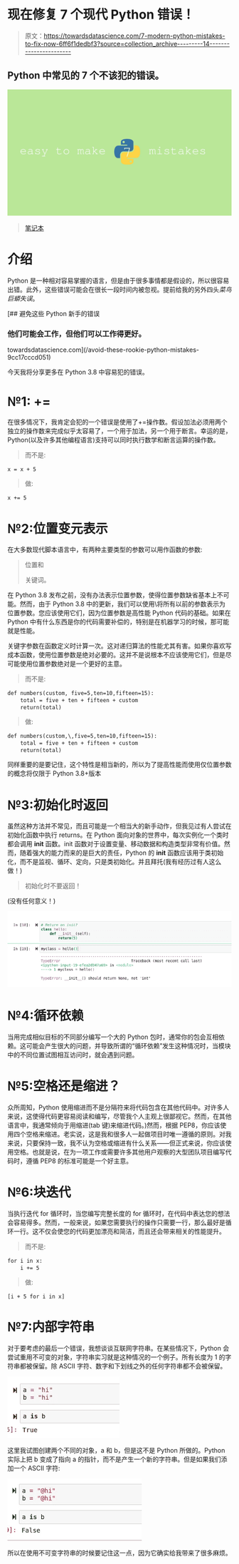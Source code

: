 # 现在修复 7 个现代 Python 错误！

> 原文：<https://towardsdatascience.com/7-modern-python-mistakes-to-fix-now-6ff6f1dedbf3?source=collection_archive---------14----------------------->

## Python 中常见的 7 个不该犯的错误。

![](img/274b2f2344a201fc04a1a75067dbb4b0.png)

> [笔记本](https://github.com/emmettgb/Emmetts-DS-NoteBooks/tree/master/Python3)

# 介绍

Python 是一种相对容易掌握的语言，但是由于很多事情都是假设的，所以很容易出错。此外，这些错误可能会在很长一段时间内被忽视。提前给我的另外四头*菜鸟巨蟒失误*。

[](/avoid-these-rookie-python-mistakes-9cc17cccd051) [## 避免这些 Python 新手的错误

### 他们可能会工作，但他们可以工作得更好。

towardsdatascience.com](/avoid-these-rookie-python-mistakes-9cc17cccd051) 

今天我将分享更多在 Python 3.8 中容易犯的错误。

# №1: +=

在很多情况下，我肯定会犯的一个错误是使用了+=操作数。假设加法必须用两个独立的操作数来完成似乎太容易了，一个用于加法，另一个用于断言。幸运的是，Python(以及许多其他编程语言)支持可以同时执行数学和断言运算的操作数。

> 而不是:

```
x = x + 5
```

> 做:

```
x += 5
```

# №2:位置变元表示

在大多数现代脚本语言中，有两种主要类型的参数可以用作函数的参数:

> 位置和
> 
> 关键词。

在 Python 3.8 发布之前，没有办法表示位置参数，使得位置参数缺省基本上不可能。然而，由于 Python 3.8 中的更新，我们可以使用\将所有以前的参数表示为位置参数。您应该使用它们，因为位置参数是高性能 Python 代码的基础。如果在 Python 中有什么东西是你的代码需要补偿的，特别是在机器学习的时候，那可能就是性能。

关键字参数在函数定义时计算一次。这对递归算法的性能尤其有害。如果你喜欢写成本函数，使用位置参数是绝对必要的。这并不是说根本不应该使用它们，但是尽可能使用位置参数绝对是一个更好的主意。

> 而不是:

```
def numbers(custom, five=5,ten=10,fifteen=15):
    total = five + ten + fifteen + custom
    return(total)
```

> 做:

```
def numbers(custom,\,five=5,ten=10,fifteen=15):
    total = five + ten + fifteen + custom
    return(total)
```

同样重要的是要记住，这个特性是相当新的，所以为了提高性能而使用仅位置参数的概念将仅限于 Python 3.8+版本

# №3:初始化时返回

虽然这种方法并不常见，而且可能是一个相当大的新手动作，但我见过有人尝试在初始化函数中执行 returns。在 Python 面向对象的世界中，每次实例化一个类时都会调用 __init__ 函数。init 函数对于设置变量、移动数据和构造类型非常有价值。然而，随着强大的能力而来的是巨大的责任，Python 的 __init__ 函数应该用于类初始化，而不是监视、循环、定向，只是类初始化。并且拜托(我有经历过有人这么做！)

> 初始化时不要返回！

(没有任何意义！)

![](img/80dd5850e46ea0b31e81b3a1559e7549.png)

# №4:循环依赖

当用完成相似目标的不同部分编写一个大的 Python 包时，通常你的包会互相依赖。这可能会产生很大的问题，并导致所谓的“循环依赖”发生这种情况时，当模块中的不同位置试图相互访问时，就会遇到问题。

# №5:空格还是缩进？

众所周知，Python 使用缩进而不是分隔符来将代码包含在其他代码中。对许多人来说，这使得代码更容易阅读和编写，尽管我个人主观上很鄙视它。然而，在其他语言中，我通常倾向于用缩进(tab 键)来缩进代码。)然而，根据 PEP8，你应该使用四个空格来缩进。老实说，这是我和很多人一起做项目时唯一遵循的原则。对我来说，只要保持一致，我不认为空格或缩进有什么关系——但正式来说，你应该使用空格。也就是说，在为一项工作或需要许多其他用户观察的大型团队项目编写代码时，遵循 PEP8 的标准可能是一个好主意。

# №6:块迭代

当执行迭代 for 循环时，当您编写完整长度的 for 循环时，在代码中表达您的想法会容易得多。然而，一般来说，如果您需要执行的操作只需要一行，那么最好是循环一行。这不仅会使您的代码更加漂亮和简洁，而且还会带来相关的性能提升。

> 而不是:

```
for i in x:
    i += 5
```

> 做:

```
[i + 5 for i in x]
```

# №7:内部字符串

对于要考虑的最后一个错误，我想谈谈互联网字符串。在某些情况下，Python 会尝试重用不可变的对象，字符串实习就是这种情况的一个例子。所有长度为 1 的字符串都被保留。除 ASCII 字符、数字和下划线之外的任何字符串都不会被保留。

![](img/54daf9e0272d4293fd75b9d93559f48a.png)

这里我试图创建两个不同的对象，a 和 b，但是这不是 Python 所做的。Python 实际上把 b 变成了指向 a 的指针，而不是产生一个新的字符串。但是如果我们添加一个 ASCII 字符:

![](img/f894b1119390d1d9092f3bd66ac09b6e.png)

所以在使用不可变字符串的时候要记住这一点，因为它确实给我带来了很多麻烦。